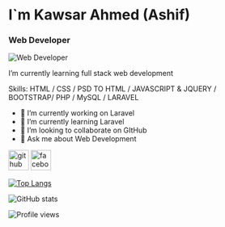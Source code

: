 # I`m Kawsar Ahmed (Ashif)
### Web Developer
![Web Developer](https://scontent.fdac149-1.fna.fbcdn.net/v/t39.30808-6/307014423_785394502579740_3555197586100848261_n.jpg?_nc_cat=102&ccb=1-7&_nc_sid=09cbfe&_nc_ohc=SITkK_R0FsoAX-Redmv&_nc_ht=scontent.fdac149-1.fna&oh=00_AfBZ-5QhBPgj8x6Vpc460Sj1C7_tCrjKYzolmHcQ2A6ZVQ&oe=63944CEE)

I’m currently learning full stack web development

Skills:  HTML / CSS / PSD TO HTML / JAVASCRIPT & JQUERY / BOOTSTRAP/ PHP / MySQL / LARAVEL

- 🔭 I’m currently working on Laravel 
- 🌱 I’m currently learning Laravel 
- 👯 I’m looking to collaborate on GItHub 
- 💬 Ask me about Web Development 


[<img src='https://cdn.jsdelivr.net/npm/simple-icons@3.0.1/icons/github.svg' alt='github' height='40'>](https://github.com/kawsarbp)  [<img src='https://cdn.jsdelivr.net/npm/simple-icons@3.0.1/icons/facebook.svg' alt='facebook' height='40'>](https://www.facebook.com/ashifbp)  

[![Top Langs](https://github-readme-stats.vercel.app/api/top-langs/?username=kawsarbp)](https://github.com/anuraghazra/github-readme-stats)

![GitHub stats](https://github-readme-stats.vercel.app/api?username=kawsarbp&show_icons=true)  

![Profile views](https://gpvc.arturio.dev/kawsarbp)  
